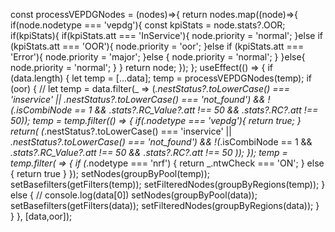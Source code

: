const processVEPDGNodes = (nodes)=>{
    return nodes.map((node)=>{
      if(node.nodetype === 'vepdg'){
        const kpiStats = node.stats?.OOR;
        if(kpiStats){
          if(kpiStats.att === 'InService'){
            node.priority = 'normal';
          }else if (kpiStats.att === 'OOR'){
            node.priority = 'oor';
          }else if (kpiStats.att === 'Error'){
            node.priority = 'major';
          }else {
            node.priority = 'normal';
          }
        }else{
          node.priority = 'normal';
        }
      }
      return node;
    });
  };
  useEffect(() => {
    if (data.length) {
      let temp = [...data];
      temp = processVEPDGNodes(temp);
      if (oor) {
        // let temp = data.filter(_ => (_.nestStatus?.toLowerCase() === 'inservice' || _.nestStatus?.toLowerCase() === 'not_found') && !(_.isCombiNode == 1 && _.stats?.RC_Value?.att !== 50 && _.stats?.RC?.att !== 50));
        temp = temp.filter((_) => {
          if(_.nodetype === 'vepdg'){
            return true;
          }
          return(
            (_.nestStatus?.toLowerCase() === 'inservice' || _.nestStatus?.toLowerCase() === 'not_found') && !(_.isCombiNode == 1
             && _.stats?.RC_Value?.att !== 50 && _.stats?.RC?.att !== 50
            ));
          });
          temp = temp.filter(_ => {
            if (_.nodetype === 'nrf') {
              return _.ntwCheck === 'ON';
            } else {
              return true
            }
          });
        setNodes(groupByPool(temp));
        setBasefilters(getFilters(temp));
        setFilteredNodes(groupByRegions(temp));
      } else {
        // console.log(data[0])
        setNodes(groupByPool(data));
        setBasefilters(getFilters(data));
        setFilteredNodes(groupByRegions(data));
      }
    }
  }, [data,oor]);
